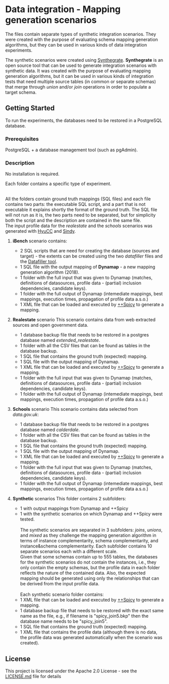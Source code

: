 # Data integration - Mapping generation scenarios

The files contain separate types of synthetic integration scenarios. They were created with the purpose of evaluating schema mapping generation algorithms, but they can be used in various kinds of data integration  experiments.

The synthetic scenarios were created using [Synthegrate](https://github.com/MLacra/Synthegrate). **Synthegrate** is an open source tool that can be used to generate integration scenarios with synthetic data. It was created with the purpose of evaluating mapping generation algorithms, but it can be used in various kinds of integration tests that need multiple source tables (in common or separate schemas) that merge through *union* and/or *join* operations in order to populate a target schema.

## Getting Started

To run the experiments, the databases need to be restored in a PostgreSQL database.

### Prerequisites

PostgreSQL + a database management tool (such as pgAdmin).

### Description

No installation is required.

Each folder contains a specific type of experiment. 

<br />All the folders contain ground truth mappings (SQL files) and each file contains two parts: the executable SQL script, and a part that is not executable it explains shortly the format of the ground truth. The SQL file will not run as it is, the two parts need to be separated, but for simplicity both the script and the description are contained in the same file.
<br/> The input profile data for the *realestate* and the *schools* scenarios was generated with [HyuCC](https://github.com/HPI-Information-Systems/metanome-algorithms/tree/master/HyUCC) and [Sindy](https://github.com/HPI-Information-Systems/sindy).

1. **iBench** scenario contains:
    - 2 SQL scripts that are need for creating the database (sources and target) - the extents can be created using the two *datafiller* files and the [Datafiller tool](https://www.cri.ensmp.fr/people/coelho/datafiller.html). 
    - 1 SQL file with the output mapping of **Dynamap** - a new mapping generation algorithm (2018).
    - 1 folder with the full input that was given to Dynamap (matches, definitions of datasources, profile data - (partial) inclusion dependencies, candidate keys).
    - 1 folder with the full output of Dynamap (intemediate mappings, best mappings, execution times, propagation of profile data a.s.o.)
    - 1 XML file that can be loaded and executed by [++Spicy](http://www.db.unibas.it/projects/spicy/) to generate a mapping. 

2. **Realestate** scenario
   This scenario contains data from web extracted sources and open government data.
   - 1 database backup file that needs to be restored in a postgres database named *extended_realestate*. 
   - 1 folder with all the CSV files that can be found as tables in the database backup.
   - 1 SQL file that contains the ground truth (expected) mapping. 
   - 1 SQL file with the output mapping of Dynamap.
   - 1 XML file that can be loaded and executed by [++Spicy](http://www.db.unibas.it/projects/spicy/) to generate a mapping. 
   - 1 folder with the full input that was given to Dynamap (matches, definitions of datasources, profile data - (partial) inclusion dependencies, candidate keys).
   - 1 folder with the full output of Dynamap (intemediate mappings, best mappings, execution times, propagation of profile data a.s.o.)
   
 3. **Schools** scenario
     This scenario contains data selected from *data.gov.uk*:
     - 1 database backup file that needs to be restored in a postgres database named *calderdale*. 
     - 1 folder with all the CSV files that can be found as tables in the database backup.
     - 1 SQL file that contains the ground truth (expected) mapping. 
     - 1 SQL file with the output mapping of Dynamap.
     - 1 XML file that can be loaded and executed by [++Spicy](http://www.db.unibas.it/projects/spicy/) to generate a mapping. 
     - 1 folder with the full input that was given to Dynamap (matches, definitions of datasources, profile data - (partial) inclusion dependencies, candidate keys).
     - 1 folder with the full output of Dynamap (intemediate mappings, best mappings, execution times, propagation of profile data a.s.o.)
 
 4. **Synthetic** scenarios
      This folder contains 2 subfolders: 
      - 1 with output mappings from Dynamap and ++Spicy
      - 1 with the synthetic scenarios on which Dynamap and ++Spicy were tested.
      <br /> <br /> 
      The synthetic scenarios are separated in 3 subfolders: *joins*, *unions*, and *mixed* as they challenge the mapping generation algorithm in terms of instance complementarity, schema complementarity, and instance&schema complementarity. Each subfolder contains 10 separate scenarios each with a different scale. 
      <br />Given that some schemas contain up to 555 tables, the databases for the synthetic scenarios do not contain the instances, i.e., they only contain the empty schemas, but the profile data in each folder reflects the nature of the contained data. Also, the expected mapping should be generated using only the relationships that can be derived from the input profile data.
      <br /> <br /> Each synthetic scenario folder contains:
     - 1 XML file that can be loaded and executed by [++Spicy](http://www.db.unibas.it/projects/spicy/) to generate a mapping. 
     - 1 database backup file that needs to be restored with the exact same name as the file, e.g., if filename is "spicy_join5.bkp" then the database name needs to be "spicy_join5".
     - 1 SQL file that contains the ground truth (expected) mapping. 
     - 1 XML file that contains the profile data (although there is no data, the profile data was generated automatically when the scenario was created).

## License
 
This project is licensed under the Apache 2.0 License - see the [LICENSE.md](LICENSE.md) file for details


